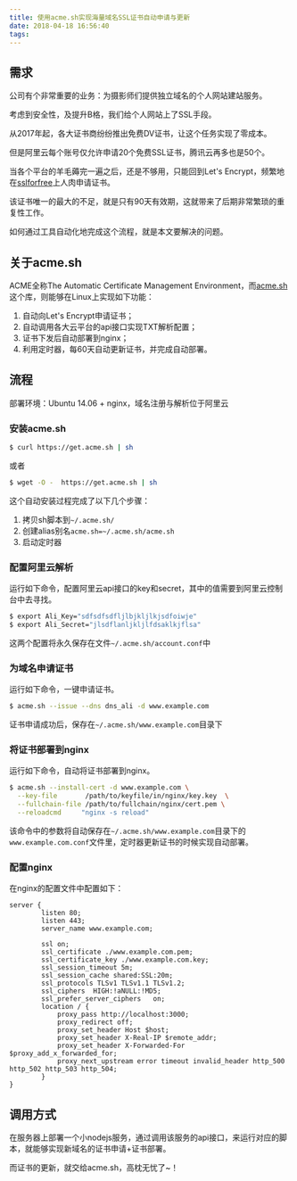 ```yaml
---
title: 使用acme.sh实现海量域名SSL证书自动申请与更新
date: 2018-04-18 16:56:40
tags:
---
```

## 需求
公司有个非常重要的业务：为摄影师们提供独立域名的个人网站建站服务。

考虑到安全性，及提升B格，我们给个人网站上了SSL手段。

从2017年起，各大证书商纷纷推出免费DV证书，让这个任务实现了零成本。

但是阿里云每个账号仅允许申请20个免费SSL证书，腾讯云再多也是50个。

当各个平台的羊毛薅完一遍之后，还是不够用，只能回到Let's Encrypt，频繁地在[sslforfree](https://www.sslforfree.com)上人肉申请证书。

该证书唯一的最大的不足，就是只有90天有效期，这就带来了后期非常繁琐的重复性工作。

如何通过工具自动化地完成这个流程，就是本文要解决的问题。

## 关于acme.sh
ACME全称The Automatic Certificate Management Environment，而[acme.sh](https://github.com/Neilpang/acme.sh)这个库，则能够在Linux上实现如下功能：

1. 自动向Let's Encrypt申请证书；
2. 自动调用各大云平台的api接口实现TXT解析配置；
3. 证书下发后自动部署到nginx；
4. 利用定时器，每60天自动更新证书，并完成自动部署。

## 流程
部署环境：Ubuntu 14.06 + nginx，域名注册与解析位于阿里云

### 安装acme.sh
``` bash
$ curl https://get.acme.sh | sh
```
或者
``` bash
$ wget -O -  https://get.acme.sh | sh
```
这个自动安装过程完成了以下几个步骤：
1. 拷贝sh脚本到`~/.acme.sh/`
2. 创建alias别名`acme.sh=~/.acme.sh/acme.sh`
3. 启动定时器

### 配置阿里云解析
运行如下命令，配置阿里云api接口的key和secret，其中的值需要到阿里云控制台中去寻找。
``` bash
$ export Ali_Key="sdfsdfsdfljlbjkljlkjsdfoiwje"
$ export Ali_Secret="jlsdflanljkljlfdsaklkjflsa"
```
这两个配置将永久保存在文件`~/.acme.sh/account.conf`中

### 为域名申请证书
运行如下命令，一键申请证书。
``` bash
$ acme.sh --issue --dns dns_ali -d www.example.com
```
证书申请成功后，保存在`~/.acme.sh/www.example.com`目录下

### 将证书部署到nginx
运行如下命令，自动将证书部署到nginx。
``` bash
$ acme.sh --install-cert -d www.example.com \
  --key-file       /path/to/keyfile/in/nginx/key.key  \
  --fullchain-file /path/to/fullchain/nginx/cert.pem \
  --reloadcmd     "nginx -s reload"
```
该命令中的参数将自动保存在`~/.acme.sh/www.example.com`目录下的`www.example.com.conf`文件里，定时器更新证书的时候实现自动部署。

### 配置nginx
在nginx的配置文件中配置如下：
```
server {
        listen 80;
        listen 443;
        server_name www.example.com;

        ssl on;
        ssl_certificate ./www.example.com.pem;
        ssl_certificate_key ./www.example.com.key;
        ssl_session_timeout 5m;
        ssl_session_cache shared:SSL:20m;
        ssl_protocols TLSv1 TLSv1.1 TLSv1.2;
        ssl_ciphers  HIGH:!aNULL:!MD5;
        ssl_prefer_server_ciphers   on;
        location / {
            proxy_pass http://localhost:3000;
            proxy_redirect off;
            proxy_set_header Host $host;
            proxy_set_header X-Real-IP $remote_addr;
            proxy_set_header X-Forwarded-For $proxy_add_x_forwarded_for;
            proxy_next_upstream error timeout invalid_header http_500 http_502 http_503 http_504;
        }
}
```

## 调用方式
在服务器上部署一个小nodejs服务，通过调用该服务的api接口，来运行对应的脚本，就能够实现新域名的证书申请+证书部署。

而证书的更新，就交给acme.sh，高枕无忧了~！
